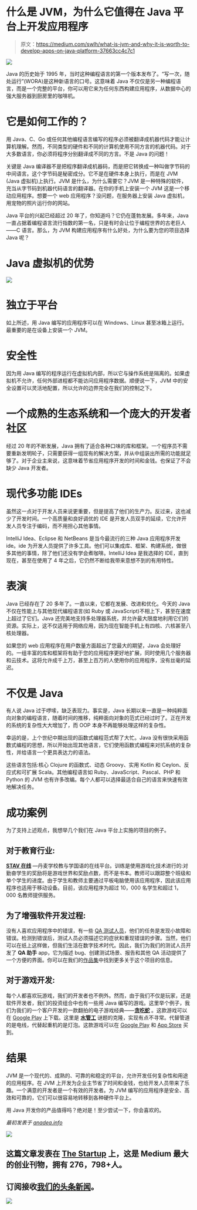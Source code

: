 # 什么是 JVM，为什么它值得在 Java 平台上开发应用程序

> 原文：<https://medium.com/swlh/what-is-jvm-and-why-it-is-worth-to-develop-apps-on-java-platform-37663cc4c7c1>

![](img/6f35ea1535f8ff15ad353bc3173d9fa5.png)

Java 的历史始于 1995 年，当时这种编程语言的第一个版本发布了。“写一次，随处运行”(WORA)是这种新语言的口号。这意味着 Java 不仅仅是另一种编程语言，而是一个完整的平台，你可以用它来为任何东西构建应用程序，从数据中心的强大服务器到厨房里的咖啡机。

# 它是如何工作的？

用 Java、C、Go 或任何其他编程语言编写的程序必须被翻译成机器代码才能让计算机理解。然而，不同类型的硬件和不同的计算机使用不同方言的机器代码。对于大多数语言，你必须将程序分别翻译成不同的方言。不是 Java 的问题！

关键是 Java 编译器不是把程序翻译成机器码，而是把它转换成一种叫做字节码的中间语言。这个字节码是秘密成分。它不是在硬件本身上执行，而是在 JVM (Java 虚拟机)上执行。JVM 是什么，为什么需要它？JVM 是一种特殊的软件，充当从字节码到机器代码语言的翻译器。在你的手机上安装一个 JVM 这是一个移动应用程序。想要一个 web 应用程序？没问题，在服务器上安装 Java 虚拟机，用宠物的照片运行你的网站。

Java 平台的兴起已经超过 20 年了，你知道吗？它仍在蓬勃发展。多年来，Java 一直占据着编程语言流行指数的第一名，只是有时会让位于编程世界的古老巨人——C 语言。那么，为 JVM 构建应用程序有什么好处，为什么要为您的项目选择 Java 呢？

# Java 虚拟机的优势

![](img/ea44826b7c5be1c306c515ac4fab67bb.png)

# 独立于平台

如上所述，用 Java 编写的应用程序可以在 Windows、Linux 甚至冰箱上运行。最重要的是在设备上安装一个 JVM。

# 安全性

因为用 Java 编写的程序运行在虚拟机内部，所以它与操作系统是隔离的。如果虚拟机不允许，任何外部进程都不能访问应用程序数据。顺便说一下，JVM 中的安全设置可以灵活地配置，所以允许的边界完全在我们的控制之下。

# 一个成熟的生态系统和一个庞大的开发者社区

经过 20 年的不断发展，Java 拥有了适合各种口味的库和框架。一个程序员不需要重新发明轮子，只需要获得一组现有的解决方案，并从中组装出所需的功能就足够了。对于企业主来说，这意味着节省应用程序开发的时间和金钱。也保证了不会缺少 Java 开发者。

# 现代多功能 IDEs

虽然这一点对于开发人员来说更重要，但是提高了他们的生产力。反过来，这也减少了开发时间。一个高质量和良好调优的 IDE 是开发人员双手的延续，它允许开发人员专注于编码，而不用担心其他事情。

IntelliJ Idea、Eclipse 和 NetBeans 是当今最流行的三种 Java 应用程序开发 ide。ide 为开发人员提供了许多工具。他们可以集成库、框架、构建系统，做很多其他的事情，除了他们还没有学会煮咖啡。IntelliJ Idea 是我选择的 IDE，直到现在，甚至在使用了 4 年之后，它仍然不断给我带来意想不到的有用特性。

# 表演

Java 已经存在了 20 多年了。一直以来，它都在发展、改进和优化。今天的 Java 不仅在性能上与其他现代编程语言(如 Ruby 或 JavaScript)不相上下，甚至在速度上超过了它们。Java 还完美地支持多处理器系统，并允许最大限度地利用它们的资源。实际上，这不仅适用于网络应用，因为现在智能手机上有四核、六核甚至八核处理器。

如果您的 web 应用程序在用户数量方面超出了您最大的期望，Java 会处理好的。一组丰富的库和框架将有助于您的应用程序更好地扩展，同时使用几个服务器和云技术。这将允许成千上万，甚至上百万的人使用你的应用程序，没有丝毫的延迟。

# 不仅是 Java

有人说 Java 过于啰嗦，缺乏表现力。事实是，Java 长期以来一直是一种纯粹面向对象的编程语言，随着时间的推移，纯粹面向对象的范式已经过时了。正在开发的系统的复杂性大大增加了，而 OOP 本身不再能够处理这样的复杂性。

幸运的是，上个世纪中期出现的函数式编程范式帮了大忙。Java 没有很快采用函数式编程的思想，所以开始出现其他语言，它们使用函数式编程来对抗系统的复杂性，并给语言一个更具表达力的语法。

这些语言包括:核心 Clojure 的函数式、动态 Groovy、实用 Kotlin 和 Ceylon、反应式和可扩展 Scala。其他编程语言如 Ruby、JavaScript、Pascal、PHP 和 Python 的 JVM 也有许多改编。每个人都可以选择最适合自己的语言来快速有效地解决任务。

# 成功案例

为了支持上述观点，我想举几个我们在 Java 平台上实施的项目的例子。

## 对于教育行业:

[**STAV 在线**](https://anadea.info/projects/stav-online) —丹麦学校教与学国语的在线平台。训练是使用游戏化技术进行的:对勤奋学生的奖励将是游戏世界和奖励点数，而不是书本。教师可以跟踪整个班级和单个学生的进度。由于学生和教师主要通过平板电脑使用该应用程序，因此该应用程序也适用于移动设备。目前，该应用程序为超过 10，000 名学生和超过 1，000 名教师提供服务。

## 为了增强软件开发过程:

没有人喜欢应用程序中的错误，有一些 [QA 测试人员](https://anadea.info/services/quality-assurance)，他们的任务是发现小故障和错误。检测到错误后，测试人员必须描述它的症状和重现错误的步骤。当然，他们可以在纸上这样做，但我们生活在数字技术时代。因此，我们为我们的测试人员开发了 **QA 助手** app，它为描述 bug、创建测试场景、报告和其他 QA 活动提供了一个方便的界面。你可以在我们的[作品集](https://anadea.info/projects/qa-assistant)中找到更多关于这个项目的信息。

## 对于游戏开发:

每个人都喜欢玩游戏，我们的开发者也不例外。然而，由于我们不仅是玩家，还是软件开发者，我们的投资组合中也有一些用 Java 编写的游戏。这里举个例子，我们为我们的一个客户开发的一款翻拍的电子游戏经典——[**贪吃蛇**](https://anadea.info/projects/snake-game-app) 。这款游戏可以在 [Google Play](https://play.google.com/store/apps/details?id=com.gnsdm.snake) 上下载。这里是 [**水管工**](https://anadea.info/projects/bulb-fiction) 谜题的克隆，实现有点不寻常。代替管道的是电线，代替起重机的是灯泡。这款游戏可以在 [Google Play](https://play.google.com/store/apps/details?id=com.anahoret.bulbfiction) 和 [App Store](https://itunes.apple.com/app/bulb-fiction/id973146040?mt=8) 买到。

# 结果

JVM 是一个现代的、成熟的、可靠的和稳定的平台，允许开发任何复杂性和用途的应用程序。在 JVM 上开发为企业主节省了时间和金钱，也给开发人员带来了乐趣。一个满意的开发者是一个有效的开发者。为 JVM 编写的应用程序是安全、高效和可靠的，它们可以很容易地转移到各种硬件平台上。

用 Java 开发你的产品值得吗？绝对是！至少尝试一下，你会喜欢的。

*最初发表于* [*anadea.info*](https://anadea.info/blog/what-is-jvm-and-why-develop-apps-on-java)

![](img/731acf26f5d44fdc58d99a6388fe935d.png)

## 这篇文章发表在 [The Startup](https://medium.com/swlh) 上，这是 Medium 最大的创业刊物，拥有 276，798+人。

## 订阅接收[我们的头条新闻](http://growthsupply.com/the-startup-newsletter/)。

![](img/731acf26f5d44fdc58d99a6388fe935d.png)
